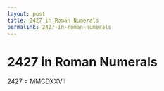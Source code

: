 ```yaml
---
layout: post
title: 2427 in Roman Numerals
permalink: 2427-in-roman-numerals
---
```


# 2427 in Roman Numerals

2427 = MMCDXXVII

